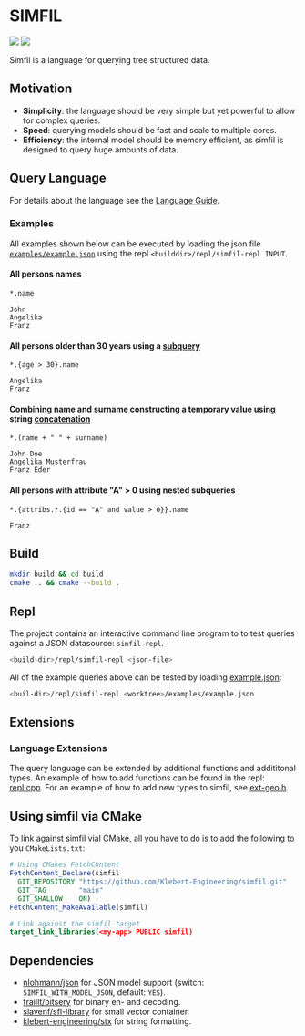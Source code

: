 # SIMFIL

[![](https://img.shields.io/badge/Coverage-HTML-orange)](https://htmlpreview.github.io/?https://gist.githubusercontent.com/johannes-wolf/61e57af50757b03e0c7cd119ec2d2f4b/raw/ed28c457ebc09ce8ddddc9cec6668e130d59b64c/coverage.html)
[![](https://gist.githubusercontent.com/johannes-wolf/61e57af50757b03e0c7cd119ec2d2f4b/raw/0ae49c7509dea18b4c110b8bf416f2715a214933/badge.svg)](https://github.com/Klebert-Engineering/simfil)

Simfil is a language for querying tree structured data.

## Motivation
- **Simplicity**: the language should be very simple but yet powerful to allow for complex queries.
- **Speed**: querying models should be fast and scale to multiple cores.
- **Efficiency**: the internal model should be memory efficient, as simfil is designed to query huge amounts of data.

## Query Language
For details about the language see the [Language Guide](simfil-language.md).

### Examples
All examples shown below can be executed by loading the json file [`examples/example.json`](examples/example.json) using the repl `<builddir>/repl/simfil-repl INPUT`.

#### All persons names
```
*.name
```
```
John
Angelika
Franz
```

#### All persons older than 30 years using a [subquery](simfil-language.md#sub-queries)
```
*.{age > 30}.name
```
```
Angelika
Franz
```

#### Combining name and surname constructing a temporary value using string [concatenation](simfil-language.md#operators)
```
*.(name + " " + surname)
```
```
John Doe
Angelika Musterfrau
Franz Eder
```

#### All persons with attribute "A" > 0 using nested subqueries
```
*.{attribs.*.{id == "A" and value > 0}}.name
```
```
Franz
```

## Build
```sh
mkdir build && cd build
cmake .. && cmake --build .
```

## Repl
The project contains an interactive command line program to to test queries against a JSON datasource: `simfil-repl`.

```sh
<build-dir>/repl/simfil-repl <json-file>
```

All of the example queries above can be tested by loading [example.json](examples/example.json):
```sh
<buil-dir>/repl/simfil-repl <worktree>/examples/example.json
```

## Extensions
### Language Extensions
The query language can be extended by additional functions and addititonal types.
An example of how to add functions can be found in the repl: [repl.cpp](repl/repl.cpp).
For an example of how to add new types to simfil, see [ext-geo.h](include/simfil/ext-geo.h).

## Using simfil via CMake
To link against simfil vial CMake, all you have to do is to add the following to you `CMakeLists.txt`:
```cmake
# Using CMakes FetchContent
FetchContent_Declare(simfil
  GIT_REPOSITORY "https://github.com/Klebert-Engineering/simfil.git"
  GIT_TAG        "main"
  GIT_SHALLOW    ON)
FetchContent_MakeAvailable(simfil)

# Link against the simfil target
target_link_libraries(<my-app> PUBLIC simfil)
```

## Dependencies
- [nlohmann/json](https://github.com/nlohmann/json) for JSON model support (switch: `SIMFIL_WITH_MODEL_JSON`, default: `YES`).
- [fraillt/bitsery](https://github.com/fraillt/bitsery) for binary en- and decoding.
- [slavenf/sfl-library](https://github.com/slavenf/sfl-library.git) for small vector container.
- [klebert-engineering/stx](https://github.com/Klebert-Engineering/stx.git) for string formatting.
